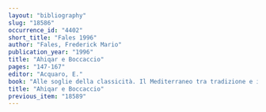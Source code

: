 ```yaml
---
layout: "bibliography"
slug: "18586"
occurrence_id: "4402"
short_title: "Fales 1996"
author: "Fales, Frederick Mario"
publication_year: "1996"
title: "Ahiqar e Boccaccio"
pages: "147-167"
editor: "Acquaro, E."
book: "Alle soglie della classicità. Il Mediterraneo tra tradizione e innovazione, Fs.Moscati I (Pisa and Roma)"
title: "Ahiqar e Boccaccio"
previous_item: "18589"
---
```


